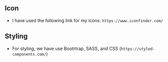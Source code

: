 

## Icon
- I have used the following link for my icons: 
  ```https://www.iconfinder.com/```

## Styling
- For styling, we have use Bootrtrap, SASS, and CSS (```https://styled-components.com/```)
